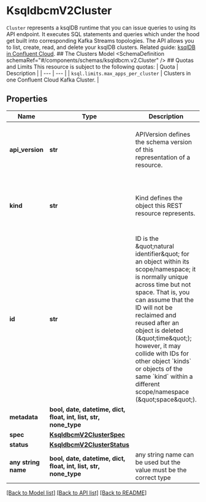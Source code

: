 # KsqldbcmV2Cluster

`Cluster` represents a ksqlDB runtime that you can issue queries to using its API endpoint. It executes SQL statements and queries which under the hood get built into corresponding Kafka Streams topologies. The API allows you to list, create, read, and delete your ksqlDB clusters.   Related guide: [ksqlDB in Confluent Cloud](https://docs.confluent.io/cloud/current/ksqldb/ksqldb-cluster-api.html).  ## The Clusters Model <SchemaDefinition schemaRef=\"#/components/schemas/ksqldbcm.v2.Cluster\" />  ## Quotas and Limits This resource is subject to the following quotas:  | Quota | Description | | --- | --- | | `ksql.limits.max_apps_per_cluster` | Clusters in one Confluent Cloud Kafka Cluster. |

## Properties
Name | Type | Description | Notes
------------ | ------------- | ------------- | -------------
**api_version** | **str** | APIVersion defines the schema version of this representation of a resource. | [optional] [readonly]  if omitted the server will use the default value of "ksqldbcm/v2"
**kind** | **str** | Kind defines the object this REST resource represents. | [optional] [readonly]  if omitted the server will use the default value of "Cluster"
**id** | **str** | ID is the \&quot;natural identifier\&quot; for an object within its scope/namespace; it is normally unique across time but not space. That is, you can assume that the ID will not be reclaimed and reused after an object is deleted (\&quot;time\&quot;); however, it may collide with IDs for other object &#x60;kinds&#x60; or objects of the same &#x60;kind&#x60; within a different scope/namespace (\&quot;space\&quot;). | [optional] [readonly] 
**metadata** | **bool, date, datetime, dict, float, int, list, str, none_type** |  | [optional] 
**spec** | [**KsqldbcmV2ClusterSpec**](KsqldbcmV2ClusterSpec.md) |  | [optional] 
**status** | [**KsqldbcmV2ClusterStatus**](KsqldbcmV2ClusterStatus.md) |  | [optional] 
**any string name** | **bool, date, datetime, dict, float, int, list, str, none_type** | any string name can be used but the value must be the correct type | [optional]

[[Back to Model list]](../README.md#documentation-for-models) [[Back to API list]](../README.md#documentation-for-api-endpoints) [[Back to README]](../README.md)


